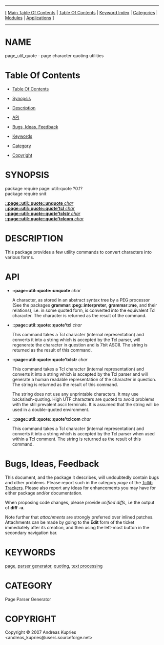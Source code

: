 
[//000000001]: # (page\_util\_quote \- Parser generator tools)
[//000000002]: # (Generated from file 'page\_util\_quote\.man' by tcllib/doctools with format 'markdown')
[//000000003]: # (Copyright &copy; 2007 Andreas Kupries <andreas\_kupries@users\.sourceforge\.net>)
[//000000004]: # (page\_util\_quote\(n\) 1\.0 tcllib "Parser generator tools")

<hr> [ <a href="../../../../toc.md">Main Table Of Contents</a> &#124; <a
href="../../../toc.md">Table Of Contents</a> &#124; <a
href="../../../../index.md">Keyword Index</a> &#124; <a
href="../../../../toc0.md">Categories</a> &#124; <a
href="../../../../toc1.md">Modules</a> &#124; <a
href="../../../../toc2.md">Applications</a> ] <hr>

# NAME

page\_util\_quote \- page character quoting utilities

# <a name='toc'></a>Table Of Contents

  - [Table Of Contents](#toc)

  - [Synopsis](#synopsis)

  - [Description](#section1)

  - [API](#section2)

  - [Bugs, Ideas, Feedback](#section3)

  - [Keywords](#keywords)

  - [Category](#category)

  - [Copyright](#copyright)

# <a name='synopsis'></a>SYNOPSIS

package require page::util::quote ?0\.1?  
package require snit  

[__::page::util::quote::unquote__ *char*](#1)  
[__::page::util::quote::quote'tcl__ *char*](#2)  
[__::page::util::quote::quote'tclstr__ *char*](#3)  
[__::page::util::quote::quote'tclcom__ *char*](#4)  

# <a name='description'></a>DESCRIPTION

This package provides a few utility commands to convert characters into various
forms\.

# <a name='section2'></a>API

  - <a name='1'></a>__::page::util::quote::unquote__ *char*

    A character, as stored in an abstract syntax tree by a PEG processor \(See
    the packages __grammar::peg::interpreter__, __grammar::me__, and
    their relations\), i\.e\. in some quoted form, is converted into the equivalent
    Tcl character\. The character is returned as the result of the command\.

  - <a name='2'></a>__::page::util::quote::quote'tcl__ *char*

    This command takes a Tcl character \(internal representation\) and converts it
    into a string which is accepted by the Tcl parser, will regenerate the
    character in question and is 7bit ASCII\. The string is returned as the
    result of this command\.

  - <a name='3'></a>__::page::util::quote::quote'tclstr__ *char*

    This command takes a Tcl character \(internal representation\) and converts it
    into a string which is accepted by the Tcl parser and will generate a human
    readable representation of the character in question\. The string is returned
    as the result of this command\.

    The string does not use any unprintable characters\. It may use
    backslash\-quoting\. High UTF characters are quoted to avoid problems with the
    still prevalent ascii terminals\. It is assumed that the string will be used
    in a double\-quoted environment\.

  - <a name='4'></a>__::page::util::quote::quote'tclcom__ *char*

    This command takes a Tcl character \(internal representation\) and converts it
    into a string which is accepted by the Tcl parser when used within a Tcl
    comment\. The string is returned as the result of this command\.

# <a name='section3'></a>Bugs, Ideas, Feedback

This document, and the package it describes, will undoubtedly contain bugs and
other problems\. Please report such in the category *page* of the [Tcllib
Trackers](http://core\.tcl\.tk/tcllib/reportlist)\. Please also report any ideas
for enhancements you may have for either package and/or documentation\.

When proposing code changes, please provide *unified diffs*, i\.e the output of
__diff \-u__\.

Note further that *attachments* are strongly preferred over inlined patches\.
Attachments can be made by going to the __Edit__ form of the ticket
immediately after its creation, and then using the left\-most button in the
secondary navigation bar\.

# <a name='keywords'></a>KEYWORDS

[page](\.\./\.\./\.\./\.\./index\.md\#page), [parser
generator](\.\./\.\./\.\./\.\./index\.md\#parser\_generator),
[quoting](\.\./\.\./\.\./\.\./index\.md\#quoting), [text
processing](\.\./\.\./\.\./\.\./index\.md\#text\_processing)

# <a name='category'></a>CATEGORY

Page Parser Generator

# <a name='copyright'></a>COPYRIGHT

Copyright &copy; 2007 Andreas Kupries <andreas\_kupries@users\.sourceforge\.net>
